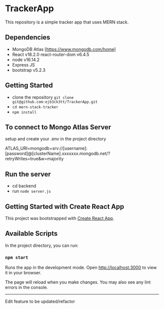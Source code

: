 
# TrackerApp
This repository is a simple tracker app that uses MERN stack. 

## Dependencies
- MongoDB Atlas [https://www.mongodb.com/home]
- React v18.2.0 react-router-dom v6.4.5
- node v16.14.2
- Express JS
- bootstrap v5.2.3

## Getting Started
- clone the repository `git clone git@github.com:ejb3ck3tt/TrackerApp.git`
- `cd mern-stack-tracker`
- `npm install` 

## To connect to Mongo Atlas Server
setup and create your .env in the project directory

ATLAS_URI=mongodb+srv://[username]:[password]@[clusterName].xxxxxxx.mongodb.net/?retryWrites=true&w=majority

## Run the server
- cd backend
- run `node server.js`

## Getting Started with Create React App

This project was bootstrapped with [Create React App](https://github.com/facebook/create-react-app).

## Available Scripts

In the project directory, you can run:

### `npm start`

Runs the app in the development mode.
Open [http://localhost:3000](http://localhost:3000) to view it in your browser.

The page will reload when you make changes.
You may also see any lint errors in the console.

***
Edit feature to be updated/refactor
